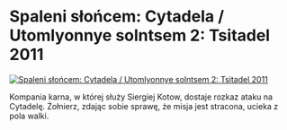 Spaleni słońcem: Cytadela / Utomlyonnye solntsem 2: Tsitadel 2011 
=============
[![Spaleni słońcem: Cytadela / Utomlyonnye solntsem 2: Tsitadel 2011 ](http://vidos.pl/images/player.gif)](http://vidos.pl/spaleni-sloncem-cytadela-utomlyonnye-solntsem-2-tsitadel-2011)

 Kompania karna, w której służy Siergiej Kotow, dostaje rozkaz ataku na Cytadelę. Żołnierz, zdając sobie sprawę, że misja jest stracona, ucieka z pola walki.
